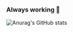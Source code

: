 ### Always working 🤔
![Anurag's GitHub stats](https://github-readme-stats.vercel.app/api?username=ShikoSCS&count_private=true&show_icons=true&amp;include_all_commit)
<!--
**ShikoSCS/ShikoSCS** is a ✨ _special_ ✨ repository because its `README.md` (this file) appears on your GitHub profile.

Here are some ideas to get you started:

- 🔭 I’m currently working on ...
- 🌱 I’m currently learning ...
- 👯 I’m looking to collaborate on ...
- 🤔 I’m looking for help with ...
- 💬 Ask me about ...
- 📫 How to reach me: ...
- 😄 Pronouns: ...
- ⚡ Fun fact: ...
-->
